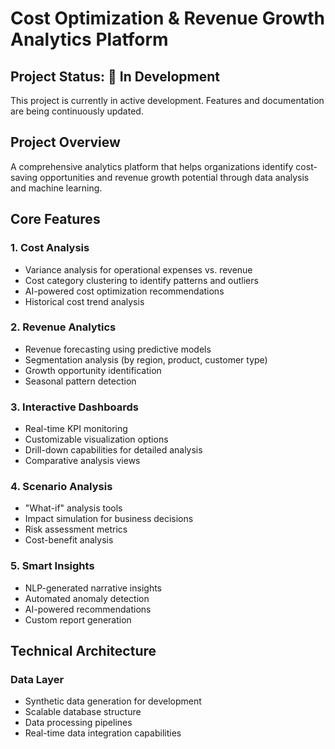 # Cost Optimization & Revenue Growth Analytics Platform

## Project Status: 🚧 In Development
This project is currently in active development. Features and documentation are being continuously updated.

## Project Overview
A comprehensive analytics platform that helps organizations identify cost-saving opportunities and revenue growth potential through data analysis and machine learning.

## Core Features

### 1. Cost Analysis
- Variance analysis for operational expenses vs. revenue
- Cost category clustering to identify patterns and outliers
- AI-powered cost optimization recommendations
- Historical cost trend analysis

### 2. Revenue Analytics
- Revenue forecasting using predictive models
- Segmentation analysis (by region, product, customer type)
- Growth opportunity identification
- Seasonal pattern detection

### 3. Interactive Dashboards
- Real-time KPI monitoring
- Customizable visualization options
- Drill-down capabilities for detailed analysis
- Comparative analysis views

### 4. Scenario Analysis
- "What-if" analysis tools
- Impact simulation for business decisions
- Risk assessment metrics
- Cost-benefit analysis

### 5. Smart Insights
- NLP-generated narrative insights
- Automated anomaly detection
- AI-powered recommendations
- Custom report generation

## Technical Architecture

### Data Layer
- Synthetic data generation for development
- Scalable database structure
- Data processing pipelines
- Real-time data integration capabilities




